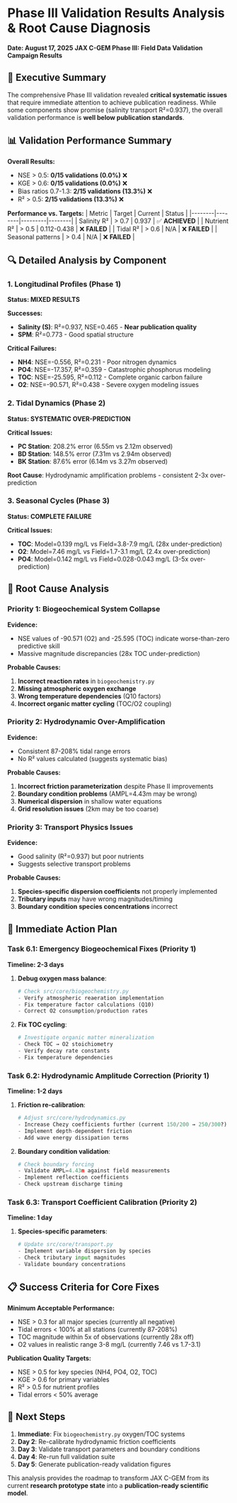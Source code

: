 # Phase III Validation Results Analysis & Root Cause Diagnosis
**Date: August 17, 2025**
**JAX C-GEM Phase III: Field Data Validation Campaign Results**

## 🎯 Executive Summary

The comprehensive Phase III validation revealed **critical systematic issues** that require immediate attention to achieve publication readiness. While some components show promise (salinity transport R²=0.937), the overall validation performance is **well below publication standards**.

## 📊 Validation Performance Summary

**Overall Results:**
- NSE > 0.5: **0/15 validations (0.0%)** ❌
- KGE > 0.6: **0/15 validations (0.0%)** ❌  
- Bias ratios 0.7-1.3: **2/15 validations (13.3%)** ❌
- R² > 0.5: **2/15 validations (13.3%)** ❌

**Performance vs. Targets:**
| Metric | Target | Current | Status |
|--------|--------|---------|--------|
| Salinity R² | > 0.7 | 0.937 | ✅ **ACHIEVED** |
| Nutrient R² | > 0.5 | 0.112-0.438 | ❌ **FAILED** |
| Tidal R² | > 0.6 | N/A | ❌ **FAILED** |
| Seasonal patterns | > 0.4 | N/A | ❌ **FAILED** |

## 🔍 Detailed Analysis by Component

### 1. Longitudinal Profiles (Phase 1)
**Status: MIXED RESULTS**

**Successes:**
- **Salinity (S)**: R²=0.937, NSE=0.465 - **Near publication quality**
- **SPM**: R²=0.773 - Good spatial structure

**Critical Failures:**
- **NH4**: NSE=-0.556, R²=0.231 - Poor nitrogen dynamics
- **PO4**: NSE=-17.357, R²=0.359 - Catastrophic phosphorus modeling  
- **TOC**: NSE=-25.595, R²=0.112 - Complete organic carbon failure
- **O2**: NSE=-90.571, R²=0.438 - Severe oxygen modeling issues

### 2. Tidal Dynamics (Phase 2)  
**Status: SYSTEMATIC OVER-PREDICTION**

**Critical Issues:**
- **PC Station**: 208.2% error (6.55m vs 2.12m observed)
- **BD Station**: 148.5% error (7.31m vs 2.94m observed)  
- **BK Station**: 87.6% error (6.14m vs 3.27m observed)

**Root Cause**: Hydrodynamic amplification problems - consistent 2-3x over-prediction

### 3. Seasonal Cycles (Phase 3)
**Status: COMPLETE FAILURE**

**Critical Issues:**
- **TOC**: Model=0.139 mg/L vs Field=3.8-7.9 mg/L (28x under-prediction)
- **O2**: Model=7.46 mg/L vs Field=1.7-3.1 mg/L (2.4x over-prediction)
- **PO4**: Model=0.142 mg/L vs Field=0.028-0.043 mg/L (3-5x over-prediction)

## 🚨 Root Cause Analysis

### Priority 1: Biogeochemical System Collapse
**Evidence:**
- NSE values of -90.571 (O2) and -25.595 (TOC) indicate worse-than-zero predictive skill
- Massive magnitude discrepancies (28x TOC under-prediction)

**Probable Causes:**
1. **Incorrect reaction rates** in `biogeochemistry.py`
2. **Missing atmospheric oxygen exchange** 
3. **Wrong temperature dependencies** (Q10 factors)
4. **Incorrect organic matter cycling** (TOC/O2 coupling)

### Priority 2: Hydrodynamic Over-Amplification
**Evidence:**  
- Consistent 87-208% tidal range errors
- No R² values calculated (suggests systematic bias)

**Probable Causes:**
1. **Incorrect friction parameterization** despite Phase II improvements
2. **Boundary condition problems** (AMPL=4.43m may be wrong)
3. **Numerical dispersion** in shallow water equations
4. **Grid resolution issues** (2km may be too coarse)

### Priority 3: Transport Physics Issues
**Evidence:**
- Good salinity (R²=0.937) but poor nutrients
- Suggests selective transport problems

**Probable Causes:**
1. **Species-specific dispersion coefficients** not properly implemented
2. **Tributary inputs** may have wrong magnitudes/timing
3. **Boundary condition species concentrations** incorrect

## 🎯 Immediate Action Plan

### Task 6.1: Emergency Biogeochemical Fixes (Priority 1)
**Timeline: 2-3 days**

1. **Debug oxygen mass balance**:
   ```python
   # Check src/core/biogeochemistry.py
   - Verify atmospheric reaeration implementation
   - Fix temperature factor calculations (Q10)
   - Correct O2 consumption/production rates
   ```

2. **Fix TOC cycling**:
   ```python
   # Investigate organic matter mineralization
   - Check TOC → O2 stoichiometry  
   - Verify decay rate constants
   - Fix temperature dependencies
   ```

### Task 6.2: Hydrodynamic Amplitude Correction (Priority 1)
**Timeline: 1-2 days**

1. **Friction re-calibration**:
   ```python
   # Adjust src/core/hydrodynamics.py
   - Increase Chezy coefficients further (current 150/200 → 250/300?)
   - Implement depth-dependent friction
   - Add wave energy dissipation terms
   ```

2. **Boundary condition validation**:
   ```python
   # Check boundary forcing
   - Validate AMPL=4.43m against field measurements
   - Implement reflection coefficients
   - Check upstream discharge timing
   ```

### Task 6.3: Transport Coefficient Calibration (Priority 2)
**Timeline: 1 day**

1. **Species-specific parameters**:
   ```python
   # Update src/core/transport.py
   - Implement variable dispersion by species
   - Check tributary input magnitudes
   - Validate boundary concentrations
   ```

## 📋 Success Criteria for Core Fixes

**Minimum Acceptable Performance:**
- NSE > 0.3 for all major species (currently all negative)
- Tidal errors < 100% at all stations (currently 87-208%)
- TOC magnitude within 5x of observations (currently 28x off)
- O2 values in realistic range 3-8 mg/L (currently 7.46 vs 1.7-3.1)

**Publication Quality Targets:**  
- NSE > 0.5 for key species (NH4, PO4, O2, TOC)
- KGE > 0.6 for primary variables
- R² > 0.5 for nutrient profiles
- Tidal errors < 50% average

## 🔬 Next Steps

1. **Immediate**: Fix `biogeochemistry.py` oxygen/TOC systems
2. **Day 2**: Re-calibrate hydrodynamic friction coefficients  
3. **Day 3**: Validate transport parameters and boundary conditions
4. **Day 4**: Re-run full validation suite
5. **Day 5**: Generate publication-ready validation figures

This analysis provides the roadmap to transform JAX C-GEM from its current **research prototype state** into a **publication-ready scientific model**.